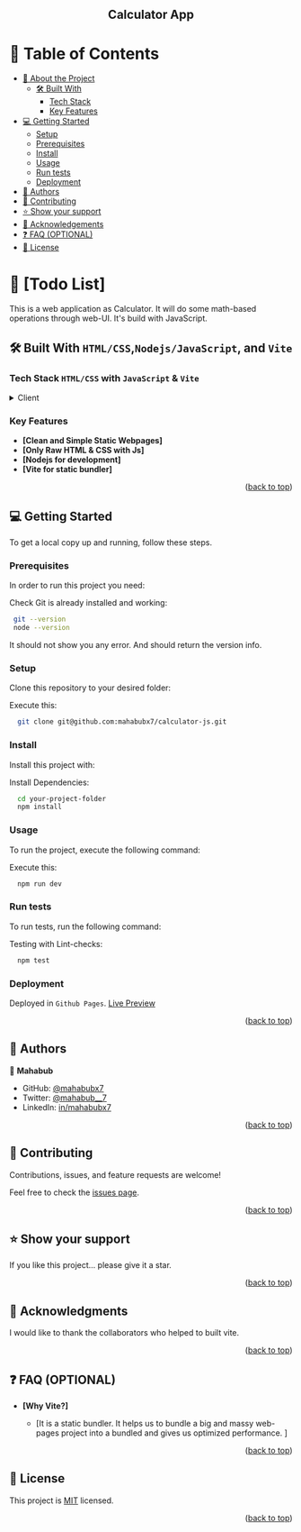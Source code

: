 <a name="readme-top"></a>

<div align="center">
  <h2><b>Calculator App</b></h2>
</div>

<!-- TABLE OF CONTENTS -->

# 📗 Table of Contents

- [📖 About the Project](#about-project)
  - [🛠 Built With](#built-with)
    - [Tech Stack](#tech-stack)
    - [Key Features](#key-features)
- [💻 Getting Started](#getting-started)
  - [Setup](#setup)
  - [Prerequisites](#prerequisites)
  - [Install](#install)
  - [Usage](#usage)
  - [Run tests](#run-tests)
  - [Deployment](#triangular_flag_on_post-deployment)
- [👥 Authors](#authors)
- [🤝 Contributing](#contributing)
- [⭐️ Show your support](#support)
- [🙏 Acknowledgements](#acknowledgements)
- [❓ FAQ (OPTIONAL)](#faq)
- [📝 License](#license)

<!-- PROJECT DESCRIPTION -->

# 📖 [Todo List] <a name="about-project"></a>

This is a web application as Calculator. It will do some math-based operations through web-UI. It's build with JavaScript.

## 🛠 Built With <a name="built-with">`HTML/CSS`,`Nodejs/JavaScript`, and `Vite`</a>

### Tech Stack <a name="tech-stack">`HTML/CSS` with `JavaScript` & `Vite`</a>

<details>
  <summary>Client</summary>
  <ul>
    <li><a href="https://www.w3.org/standards/webdesign/htmlcss">HTML-CSS</a></li>
  </ul>

  <ul>
    <li><a href="https://nodejs.org/">Nodejs</a></li>
  </ul>

  <ul>
    <li><a href="https://vitejs.dev/">Vite</a></li>
  </ul>
</details>

<!-- Features -->

### Key Features <a name="key-features"></a>

- **[Clean and Simple Static Webpages]**
- **[Only Raw HTML & CSS with Js]**
- **[Nodejs for development]**
- **[Vite for static bundler]**

<p align="right">(<a href="#readme-top">back to top</a>)</p>

<!-- GETTING STARTED -->

## 💻 Getting Started <a name="getting-started"></a>

To get a local copy up and running, follow these steps.

### Prerequisites

In order to run this project you need:

Check Git is already installed and working:

```sh
 git --version
 node --version
```

It should not show you any error. And should return the version info.

### Setup

Clone this repository to your desired folder:

Execute this:

```sh
  git clone git@github.com:mahabubx7/calculator-js.git
```

### Install

Install this project with:

Install Dependencies:

```sh
  cd your-project-folder
  npm install
```

### Usage

To run the project, execute the following command:

Execute this:

```sh
  npm run dev
```

### Run tests

To run tests, run the following command:

Testing with Lint-checks:

```sh
  npm test
```

### Deployment

Deployed in `Github Pages`. [Live Preview](https://calculator-js-mx7.netlify.app/)

<p align="right">(<a href="#readme-top">back to top</a>)</p>

<!-- AUTHORS -->

## 👥 Authors <a name="authors"></a>

👤 **Mahabub**

- GitHub: [@mahabubx7](https://github.com/mahabubx7)
- Twitter: [@mahabub\_\_7](https://twitter.com/mahabub__7)
- LinkedIn: [in/mahabubx7](https://linkedin.com/in/mahabubx7)

<p align="right">(<a href="#readme-top">back to top</a>)</p>

<!-- CONTRIBUTING -->

## 🤝 Contributing <a name="contributing"></a>

Contributions, issues, and feature requests are welcome!

Feel free to check the [issues page](../../issues/).

<p align="right">(<a href="#readme-top">back to top</a>)</p>

<!-- SUPPORT -->

## ⭐️ Show your support <a name="support"></a>

If you like this project... please give it a star.

<p align="right">(<a href="#readme-top">back to top</a>)</p>

<!-- ACKNOWLEDGEMENTS -->

## 🙏 Acknowledgments <a name="acknowledgements"></a>

I would like to thank the collaborators who helped to built vite.

<p align="right">(<a href="#readme-top">back to top</a>)</p>

<!-- FAQ (optional) -->

## ❓ FAQ (OPTIONAL) <a name="faq"></a>

- **[Why Vite?]**

  - [It is a static bundler. It helps us to bundle a big and massy web-pages project into a bundled and gives us optimized performance. ]

<p align="right">(<a href="#readme-top">back to top</a>)</p>

<!-- LICENSE -->

## 📝 License <a name="license"></a>

This project is [MIT](./LICENSE) licensed.

<p align="right">(<a href="#readme-top">back to top</a>)</p>
